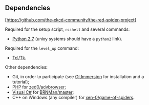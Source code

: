Dependencies
------------

[https://github.com/the-xkcd-community/the-red-spider-project]


Required for the setup script, `rsshell` and several commands:

- [Python 2.7](http://www.python.org/download/) (unixy systems should have a `python2` link).

Required for the `level_up` command:

- [Tcl/Tk](http://www.tcl.tk/).

Other dependencies:

- Git, in order to participate (see [GitImmersion](http://gitimmersion.com/index.html) for installation and a tutorial);
- [PHP](http://www.php.net/downloads.php) for [zed0/advbrowser](https://github.com/zed0/the-red-spider-project/tree/advbrowser);
- [Visual C#](http://msdn.microsoft.com/en-us/vstudio/hh341490.aspx) for [BRNMan/master](https://github.com/BRNMan/the-red-spider-project);
- C++ on Windows (any compiler) for [xen-0/game-of-spiders](https://github.com/xen-0/the-red-spider-project/tree/game-of-spiders).
